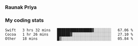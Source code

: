### Raunak Priya

### My coding stats

<!--START_SECTION:waka-->
```text
Swift   3 hrs 32 mins   ████████████████▓░░░░░░░░   67.06 % 
Cocoa   1 hr 26 mins    ██████▓░░░░░░░░░░░░░░░░░░   27.10 % 
Other   18 mins         █▒░░░░░░░░░░░░░░░░░░░░░░░   05.84 % 
```
<!--END_SECTION:waka-->
